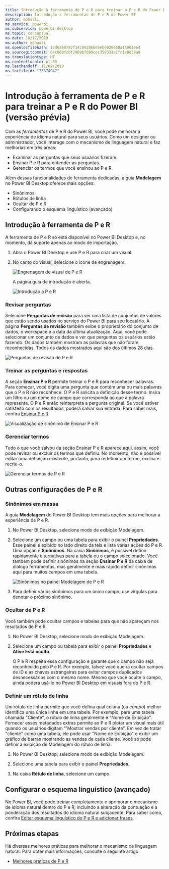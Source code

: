 ```yaml
---
title: Introdução à ferramenta de P e R para treinar a P e R do Power BI (versão prévia)
description: Introdução a ferramentas de P e R do Power BI
author: mohaali
ms.service: powerbi
ms.subservice: powerbi-desktop
ms.topic: conceptual
ms.date: 10/17/2019
ms.author: mohaali
ms.openlocfilehash: 17d0a68782f34c09286be5ebe020668a15061ee4
ms.sourcegitcommit: 64c860fcbf2969bf089cec358331a1fc1e0d39a8
ms.translationtype: HT
ms.contentlocale: pt-BR
ms.lasthandoff: 11/09/2019
ms.locfileid: "73874947"
---
```

# <a name="intro-to-qa-tooling-to-train-power-bi-qa-preview"></a>Introdução à ferramenta de P e R para treinar a P e R do Power BI (versão prévia)

Com as *ferramentas* de P e R do Power BI, você pode melhorar a experiência de idioma natural para seus usuários. Como um designer ou administrador, você interage com o mecanismo de linguagem natural e faz melhorias em três áreas: 

- Examinar as perguntas que seus usuários fizeram.
- Ensinar P e R para entender as perguntas.
- Gerenciar os termos que você ensinou ao P e R.

Além dessas funcionalidades de ferramenta dedicadas, a guia **Modelagem** no Power BI Desktop oferece mais opções:  

- Sinônimos
- Rótulos de linha
- Ocultar de P e R
- Configurando o esquema linguístico (avançado)

## <a name="get-started-with-qa-tooling"></a>Introdução à ferramenta de P e R

A ferramenta de P e R só está disponível no Power BI Desktop e, no momento, dá suporte apenas ao modo de importação.

1. Abra o Power BI Desktop e use P e R para criar um visual. 
2. No canto do visual, selecione o ícone de engrenagem. 

    ![Engrenagem de visual de P e R](media/qna-visual-gear.png)

    A página guia de introdução é aberta.  

    ![Introdução a P e R](media/qna-tooling-dialog.png)

### <a name="review-questions"></a>Revisar perguntas

Selecione **Perguntas de revisão** para ver uma lista de conjuntos de valores que estão sendo usados no serviço do Power BI para seu locatário. A página **Perguntas de revisão** também exibe o proprietário do conjunto de dados, o workspace e a data da última atualização. Aqui, você pode selecionar um conjunto de dados e ver que perguntas os usuários estão fazendo. Os dados também mostram as palavras que não foram reconhecidas. Todos os dados mostrados aqui são dos últimos 28 dias.

![Perguntas de revisão de P e R](media/qna-tooling-review-questions.png)

### <a name="teach-qa"></a>Treinar as perguntas e respostas

A seção **Ensinar P e R** permite treinar o P e R para reconhecer palavras. Para começar, você digita uma pergunta que contém uma ou mais palavras que o P e R não reconhece. O P e R solicita a definição desse termo. Insira um filtro ou um nome de campo que corresponda ao que a palavra representa. O P e R então reinterpreta a pergunta original. Se você estiver satisfeito com os resultados, poderá salvar sua entrada. Para saber mais, confira [Ensinar P e R](q-and-a-tooling-teach-q-and-a.md)

![Visualização de sinônimo de Ensinar P e R](media/qna-tooling-teach-fixpreview.png)

### <a name="manage-terms"></a>Gerenciar termos

Tudo o que você salvou da seção Ensinar P e R aparece aqui, assim, você pode revisar ou excluir os termos que definiu. No momento, não é possível editar uma definição existente, portanto, para redefinir um termo, exclua e recrie-o.

![Gerenciar termos de P e R](media/qna-manage-terms.png)

## <a name="other-qa-settings"></a>Outras configurações de P e R

### <a name="bulk-synonyms"></a>Sinônimos em massa

A guia **Modelagem** do Power BI Desktop tem mais opções para melhorar a experiência de P e R. 

1. No Power BI Desktop, selecione modo de exibição Modelagem.

2. Selecione um campo ou uma tabela para exibir o painel **Propriedades**.  Esse painel é exibido no lado direito da tela e lista várias ações do P e R. Uma opção é **Sinônimos**. Na caixa **Sinônimos**, é possível definir rapidamente alternativas para a tabela ou o campo selecionado. Você também pode definir sinônimos na seção **Ensinar P e R** da caixa de diálogo ferramentas, mas geralmente é mais rápido definir sinônimos aqui para muitos campos em uma tabela.

    ![Sinônimos no painel Modelagem de P e R](media/qna-modelling-pane-synonyms.png)

3. Para definir vários sinônimos para um único campo, use vírgulas para denotar o próximo sinônimo.

### <a name="hide-from-qa"></a>Ocultar de P e R

Você também pode ocultar campos e tabelas para que não apareçam nos resultados de P e R. 

1. No Power BI Desktop, selecione modo de exibição Modelagem.

2. Selecione um campo ou tabela para exibir o painel **Propriedades** e **Ative** **Está oculto**.

    O P e R respeita essa configuração e garante que o campo não seja reconhecido pelo P e R. Por exemplo, talvez você queira ocultar campos de ID e as chaves estrangeiras para evitar campos duplicados desnecessários com o mesmo nome. Mesmo que você oculte o campo, ainda poderá usá-lo no Power BI Desktop em visuais fora do P e R.

### <a name="set-a-row-label"></a>Definir um rótulo de linha

Um rótulo de linha permite que você defina qual coluna (ou *campo*) melhor identifica uma única linha em uma tabela. Por exemplo, para uma tabela chamada "Cliente", o rótulo de linha geralmente é "Nome de Exibição". Fornecer esses metadados extras permite ao P e R plotar um visual mais útil quando os usuários digitam '"Mostrar vendas por cliente". Em vez de tratar "cliente" como uma tabela, ele pode usar "Nome de Exibição" e exibir um gráfico de barras mostrando as vendas de cada cliente. Você só pode definir a exibição de Modelagem do rótulo de linha. 

1. No Power BI Desktop, selecione modo de exibição Modelagem.

2. Selecione uma tabela para exibir o painel **Propriedades**.

3. Na caixa **Rótulo de linha**, selecione um campo.

## <a name="configure-the-linguistic-schema-advanced"></a>Configurar o esquema linguístico (avançado)

No Power BI, você pode treinar completamente e aprimorar o mecanismo de idioma natural dentro do P e R, incluindo a alteração da pontuação e a ponderação dos resultados do idioma natural subjacente. Para saber como, confira [Editar esquema linguístico do P e R e adicionar frases](q-and-a-tooling-advanced.md).

## <a name="next-steps"></a>Próximas etapas

Há diversas melhores práticas para melhorar o mecanismo de linguagem natural. Para obter mais informações, consulte o seguinte artigo:

* [Melhores práticas de P e R](q-and-a-best-practices.md)
